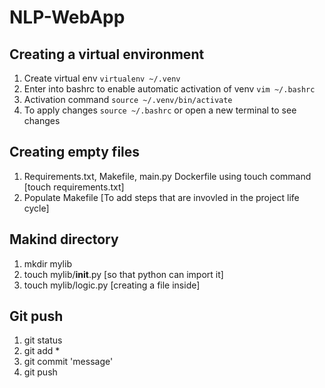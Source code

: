 # NLP-WebApp

## Creating a virtual environment

1. Create virtual env `virtualenv ~/.venv`
2. Enter into bashrc to enable automatic activation of venv `vim ~/.bashrc`
3. Activation command `source ~/.venv/bin/activate`
4. To apply changes `source ~/.bashrc` or open a new terminal to see changes

## Creating empty files
1. Requirements.txt, Makefile, main.py Dockerfile using touch command [touch requirements.txt]
2. Populate Makefile [To add steps that are invovled in the project life cycle]


## Makind directory
1. mkdir mylib
2. touch mylib/__init__.py [so that python can import it]
3. touch mylib/logic.py [creating a file inside]

## Git push
1. git status
2. git add *
3. git commit 'message'
4. git push